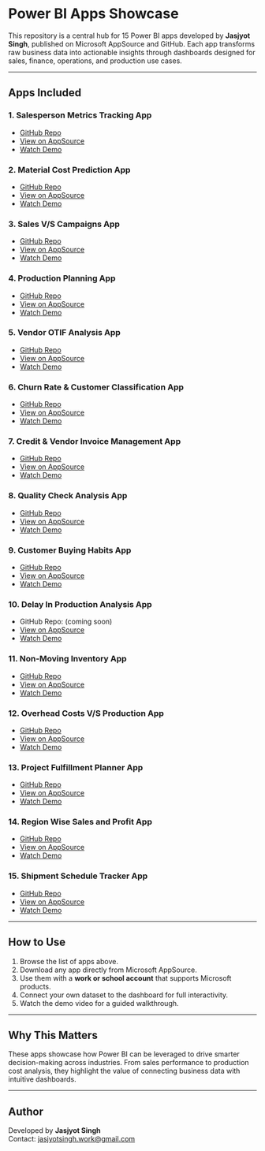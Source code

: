 # Power BI Apps Showcase  

This repository is a central hub for 15 Power BI apps developed by **Jasjyot Singh**, published on Microsoft AppSource and GitHub. Each app transforms raw business data into actionable insights through dashboards designed for sales, finance, operations, and production use cases.  

---

## Apps Included  

### 1. Salesperson Metrics Tracking App  
- [GitHub Repo](https://github.com/SuperfiedStudd/Power-BI-Salesperson-Metrics-Tracking-App)  
- [View on AppSource](https://appsource.microsoft.com/en-us/product/power-bi/dhyeyconsultingservicespvtltd1584430919382.salesperson_metrics?tab=Overview)  
- [Watch Demo](https://youtu.be/jhX8hAw_viw?si=H63JmrtcZMrN1f22)  

### 2. Material Cost Prediction App  
- [GitHub Repo](https://github.com/SuperfiedStudd/Power-BI-Material-Cost-Prediction-App)  
- [View on AppSource](https://appsource.microsoft.com/en-us/product/power-bi/dhyeyconsultingservicespvtltd1584430919382.material-cost-fluctuation?tab=Overview)  
- [Watch Demo](https://youtu.be/_KI_bR1HyMA?si=-wDEIki59gV0mGSU)  

### 3. Sales V/S Campaigns App  
- [GitHub Repo](https://github.com/SuperfiedStudd/Power-BI-Sales-vs-Campaigns-App)  
- [View on AppSource](https://appsource.microsoft.com/en-us/product/power-bi/dhyeyconsultingservicespvtltd1584430919382.sales-vs-campaigns-app?tab=Overview)  
- [Watch Demo](https://youtu.be/Z78a3rHhR68?si=lgYww_tGPlYOOyaK)  

### 4. Production Planning App  
- [GitHub Repo](https://github.com/SuperfiedStudd/Power-BI-Production-Planning-App)  
- [View on AppSource](https://appsource.microsoft.com/en-us/product/power-bi/dhyeyconsultingservicespvtltd1584430919382.production-planning?tab=Overview)  
- [Watch Demo](https://youtu.be/VSeceKOgYBc?si=5LtqXXM_PMoU0Cq4)  

### 5. Vendor OTIF Analysis App  
- [GitHub Repo](https://github.com/SuperfiedStudd/Power-BI-Vendor-OTIF-Analysis-App)
- [View on AppSource](https://appsource.microsoft.com/en-us/product/power-bi/dhyeyconsultingservicespvtltd1584430919382.vendor-otif-analysis?tab=Overview)  
- [Watch Demo](https://youtu.be/rHN9mGxKg-Y?si=GK7_dhnbPsfGFLrn)  

### 6. Churn Rate & Customer Classification App  
- [GitHub Repo](https://github.com/SuperfiedStudd/Power-BI-Customer-Churn-Classification-App)  
- [View on AppSource](https://appsource.microsoft.com/en-us/product/power-bi/dhyeyconsultingservicespvtltd1584430919382.churn-rate-customer-classification?tab=Overview)  
- [Watch Demo](https://youtu.be/sbiGt5fZSfU?si=OcjmC0Qw6PXLl9lQ)  

### 7. Credit & Vendor Invoice Management App  
- [GitHub Repo](https://github.com/SuperfiedStudd/Power-BI-Credit-and-Vendor-Invoice-Management-App)  
- [View on AppSource](https://appsource.microsoft.com/en-us/product/power-bi/dhyeyconsultingservicespvtltd1584430919382.credit-and-vendor-invoice-management?tab=Overview)  
- [Watch Demo](https://youtu.be/8jh7EHEbN8c?si=wWjvYzVcZ-JYsTOL)  

### 8. Quality Check Analysis App  
- [GitHub Repo](https://github.com/SuperfiedStudd/Power-BI-Quality-Check-Analysis-App)  
- [View on AppSource](https://appsource.microsoft.com/en-us/product/power-bi/dhyeyconsultingservicespvtltd1584430919382.quality-check-analysis?tab=Overview)  
- [Watch Demo](https://youtu.be/Wq9HwiC4jJw?si=YdmAGLduvWE062Gy)  

### 9. Customer Buying Habits App  
- [GitHub Repo](https://github.com/SuperfiedStudd/Power-BI-Customer-Buying-Habits-App)  
- [View on AppSource](https://appsource.microsoft.com/en-us/product/power-bi/dhyeyconsultingservicespvtltd1584430919382.customer-buying-habits?tab=Overview)  
- [Watch Demo](https://youtu.be/-tZwalVAdAs?si=kud-Ds7LkvyU5qfN)  

### 10. Delay In Production Analysis App  
- GitHub Repo: (coming soon)  
- [View on AppSource](https://appsource.microsoft.com/en-us/product/power-bi/dhyeyconsultingservicespvtltd1584430919382.delay-in-production?tab=Overview)  
- [Watch Demo](https://youtu.be/DzmJWCtGLks?si=Lsm3JPnNDGX3q4mM)  

### 11. Non-Moving Inventory App  
- [GitHub Repo](https://github.com/SuperfiedStudd/Power-BI-Non-Moving-Inventory-App)  
- [View on AppSource](https://appsource.microsoft.com/en-us/product/power-bi/dhyeyconsultingservicespvtltd1584430919382.non-moving-inventory?tab=Overview)  
- [Watch Demo](https://youtu.be/T_0sLEIHjvY?si=VilMr9oFke2kfLk3)  

### 12. Overhead Costs V/S Production App  
- [GitHub Repo](https://github.com/SuperfiedStudd/Power-BI-Overhead-Costs-V-S-Production)  
- [View on AppSource](https://appsource.microsoft.com/en-us/product/power-bi/dhyeyconsultingservicespvtltd1584430919382.overhead-costs-power-bi?tab=Overview)  
- [Watch Demo](https://youtu.be/Q9W3qjUr7uw?si=k9quv1HnynG-M2Ax)  

### 13. Project Fulfillment Planner App  
- [GitHub Repo](https://github.com/SuperfiedStudd/Power-BI-Project-Fulfillment-Planner-App)  
- [View on AppSource](https://appsource.microsoft.com/en-us/product/power-bi/dhyeyconsultingservicespvtltd1584430919382.project-fulfillment-planner?tab=Overview)  
- [Watch Demo](https://youtu.be/DI4Zz4ET3DQ?si=KWN3puKmIOy_S7Rm)  

### 14. Region Wise Sales and Profit App  
- [GitHub Repo](https://github.com/SuperfiedStudd/Power-BI-Region-Wise-Sales-and-Profit-App)  
- [View on AppSource](https://appsource.microsoft.com/en-us/product/power-bi/dhyeyconsultingservicespvtltd1584430919382.regionwise-sales-and-profit?tab=Overview)  
- [Watch Demo](https://youtu.be/E0mLzKIZkV4?si=ulB8DoJvPLXl6pOX)  

### 15. Shipment Schedule Tracker App  
- [GitHub Repo](https://github.com/SuperfiedStudd/Power-BI-Shipment-Schedule-Tracking-App)  
- [View on AppSource](https://appsource.microsoft.com/en-us/product/power-bi/dhyeyconsultingservicespvtltd1584430919382.shipment-schedule-tracker?tab=Overview)  
- [Watch Demo](https://youtu.be/itrfGUTlcwY?si=JBsuCZwoxWIjaRpr)  

---

## How to Use  

1. Browse the list of apps above.  
2. Download any app directly from Microsoft AppSource.  
3. Use them with a **work or school account** that supports Microsoft products.  
4. Connect your own dataset to the dashboard for full interactivity.  
5. Watch the demo video for a guided walkthrough.  

---

## Why This Matters  

These apps showcase how Power BI can be leveraged to drive smarter decision-making across industries. From sales performance to production cost analysis, they highlight the value of connecting business data with intuitive dashboards.  

---

## Author  

Developed by **Jasjyot Singh**  
Contact: jasjyotsingh.work@gmail.com  
